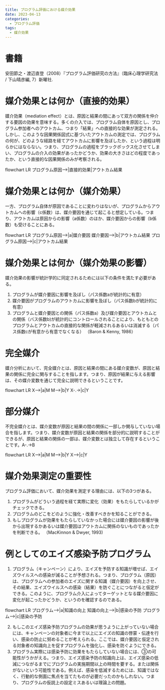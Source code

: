 ```yaml
---
title: プログラム評価における媒介効果
date: 2023-04-13
categories:
  - プログラム評価
tags:
  - 媒介効果
---
```


<script type="module"> import mermaid from 'https://cdn.jsdelivr.net/npm/mermaid@10.0.2/+esm'; mermaid.initialize({ startOnLoad: true }); </script>

# 書籍
安田節之・渡辺直登（2008）『プログラム評価研究の方法』（臨床心理学研究法 / 下山晴彦編, 7）新曜社.

# 媒介効果とは何か（直接的効果）
媒介効果（mediation effect）とは、原因と結果の間にあって双方の関係を仲介する要因の効果を意味する。多くの介入では、プログラム自体を原因とし、プログラム参加者へのアウトカム、つまり「結果」への直接的な効果が測定される。しかし、このような因果関係図式に基づいたアウトカムの測定では、プログラムの何が、どのような経路を経てアウトカムに影響を及ぼしたか、という過程は明らかにはならない。つまり、プログラムの過程をブラックボックス化させてしまい、プログラムの介入の効果があったかどうか、効果の大きさはどの程度であったか、という直接的な因果関係のみが考察される。

<div class="mermaid">
flowchart LR
    プログラム原因-->|直接的効果|アウトカム結果
</div>

# 媒介効果とは何か（媒介効果）

一方、プログラム自体が原因であることに変わりはないが、プログラムからアウトカムへの影響（c係数）は、媒介要因を通じて起こると想定している。つまり、アウトカムは原因からの影響（a係数）のほか、媒介要因からの影響（b係数）も受けることにある。

<div class="mermaid">
flowchart LR
    プログラム原因-->|a|媒介要因
    媒介要因-->|b|アウトカム結果
    プログラム原因-->|c|アウトカム結果
</div>

# 媒介効果とは何か（媒介効果の影響）
媒介効果の影響が統計学的に同定されるためには以下の条件を満たす必要がある。
1. プログラムが媒介要因に影響を及ぼし（パス係数aが統計的に有意）
2. 媒介要因がプログラムのアウトカムに影響を及ぼし（パス係数bが統計的に有意）
3. プログラムと媒介要因との関係（パス係数a）及び媒介要因とアウトカムとの関係（バス係数b)が統計的にコントロールされることにより、もともとのプログラムとアウトカムの直接的な関係が軽減されるあるいは消滅する（パス係数cが有意から有意でなくなる）
（Baron & Kenny, 1986）

# 完全媒介
媒介分析において、完全媒介とは、原因と結果の間にある媒介変数が、原因と結果の関係に完全に関与することを指します。つまり、原因が結果に与える影響は、その媒介変数を通じて完全に説明できるということです。

<div class="mermaid">
flowchart LR
    X-->|a|M
    M-->|b|Y
    X-.->|c|Y
</div>


# 部分媒介
不完全媒介とは、媒介変数が原因と結果の間の関係に一部しか関与していない場合を指します。つまり、媒介変数が原因と結果の関係を部分的に説明することができるが、原因と結果の関係の一部は、媒介変数とは独立して存在するということです。A-.->B

<div class="mermaid">
flowchart LR
    X-->|a|M
    M-->|b|Y
    X-->|c|Y
</div>


# 媒介効果測定の重要性
プログラム評価において、媒介効果を測定する理由には、以下の3つがある。
1. プログラムがどういう過程を経て実際に変化（効果）をもたらしているかがチェックできる。
2. プログラムのどこをどのように強化・改善すべきかを知ることができる。
3. もしプログラムが効果をもたらしていなかった場合には媒介要因の影響が後から出現するかあるいは媒介要因はアウトカムに関係のないものであったかを判断できる。
（MacKinnon & Dwyer, 1993)

# 例としてのエイズ感染予防プログラム
1. プログラム（キャンペーン）により、エイズを予防する知識が増せば、エイズウイルスへの感染が減ることが予想される。つまり、プログラム（原因）は、プログラムへの参加者のエイズに関する知識（媒介要因）を向上させ、その結果、エイズウイルスへの感染（結果）を防ぐことにつながると仮定ができる。このように、プログラム介入によってターゲットとなる媒介要因に変化が起こったかどうか、というのを確認するのである。
<div class="mermaid">
flowchart LR
    プログラム-->|a|知識の向上
    知識の向上-->|b|感染の予防
    プログラム-->|c|感染の予防
</div>

2. もしこのエイズ感染予防プログラムの効果が思うように上がっていない場合には、キャンペーンの対象者に今まで以上にエイズの知識の啓蒙・伝達を行い、感染の防止に努めることが考えられる。ここでは、媒介要因と仮定される対象者の知識向上を促すプログラムを強化し、感染を防ぐようにできる。
3. プログラム実際には感染予防に効果をもたらしていない場合には、③の可能性がうかがえる。つまり、エイズ感染予防の知識向上は、エイズ感染の低減につながるまでにプログラムの実施期間以上の時間を要する。または関係がないという可能性である。例えば、感染を低減するためには、知識ではなく、行動的な側面に焦点を当てたものが必要だったのかもしれない。つまり、プログラムの仮説上の設定ミスあるいは理論上の問題。